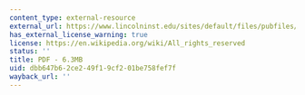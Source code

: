 ```yaml
---
content_type: external-resource
external_url: https://www.lincolninst.edu/sites/default/files/pubfiles/visualizing-density-chp.pdf
has_external_license_warning: true
license: https://en.wikipedia.org/wiki/All_rights_reserved
status: ''
title: PDF - 6.3MB
uid: dbb647b6-2ce2-49f1-9cf2-01be758fef7f
wayback_url: ''
---
```

